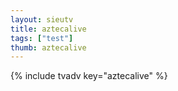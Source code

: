 ```yaml
--- 
layout: sieutv
title: aztecalive
tags: ["test"]
thumb: aztecalive
---
```

{% include tvadv key="aztecalive" %}
